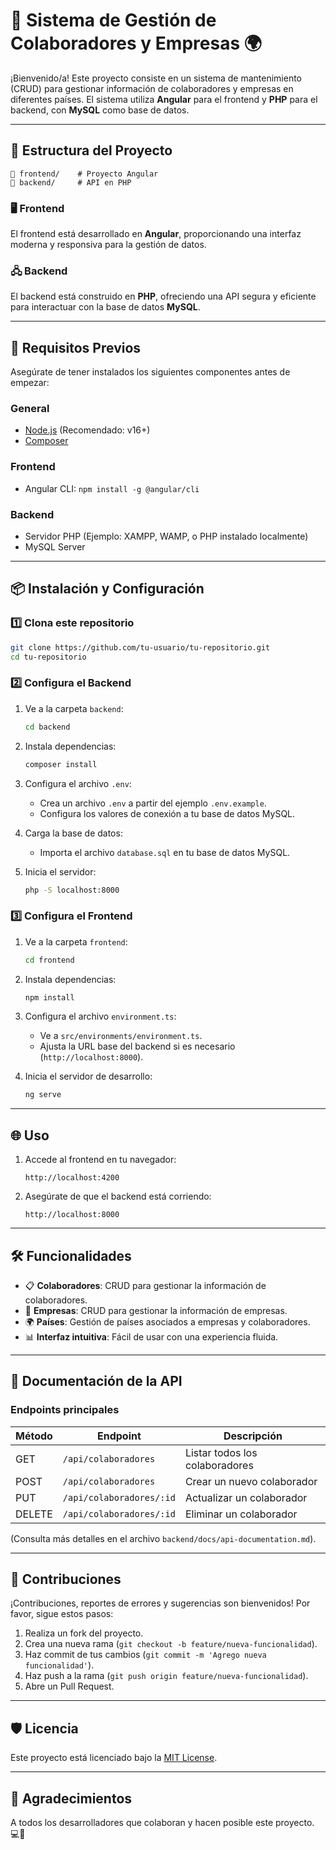 
# 🌟 Sistema de Gestión de Colaboradores y Empresas 🌍

¡Bienvenido/a! Este proyecto consiste en un sistema de mantenimiento (CRUD) para gestionar información de colaboradores y empresas en diferentes países. El sistema utiliza **Angular** para el frontend y **PHP** para el backend, con **MySQL** como base de datos.

---

## 📂 Estructura del Proyecto

```plaintext
📁 frontend/    # Proyecto Angular
📁 backend/     # API en PHP
```

### 🖥️ Frontend
El frontend está desarrollado en **Angular**, proporcionando una interfaz moderna y responsiva para la gestión de datos.

### 🖧 Backend
El backend está construido en **PHP**, ofreciendo una API segura y eficiente para interactuar con la base de datos **MySQL**.

---

## 🚀 Requisitos Previos

Asegúrate de tener instalados los siguientes componentes antes de empezar:

### General
- [Node.js](https://nodejs.org/) (Recomendado: v16+)
- [Composer](https://getcomposer.org/)

### Frontend
- Angular CLI: `npm install -g @angular/cli`

### Backend
- Servidor PHP (Ejemplo: XAMPP, WAMP, o PHP instalado localmente)
- MySQL Server

---

## 📦 Instalación y Configuración

### 1️⃣ Clona este repositorio
```bash
git clone https://github.com/tu-usuario/tu-repositorio.git
cd tu-repositorio
```

### 2️⃣ Configura el Backend
1. Ve a la carpeta `backend`:
   ```bash
   cd backend
   ```
2. Instala dependencias:
   ```bash
   composer install
   ```
3. Configura el archivo `.env`:
   - Crea un archivo `.env` a partir del ejemplo `.env.example`.
   - Configura los valores de conexión a tu base de datos MySQL.

4. Carga la base de datos:
   - Importa el archivo `database.sql` en tu base de datos MySQL.

5. Inicia el servidor:
   ```bash
   php -S localhost:8000
   ```

### 3️⃣ Configura el Frontend
1. Ve a la carpeta `frontend`:
   ```bash
   cd frontend
   ```
2. Instala dependencias:
   ```bash
   npm install
   ```
3. Configura el archivo `environment.ts`:
   - Ve a `src/environments/environment.ts`.
   - Ajusta la URL base del backend si es necesario (`http://localhost:8000`).

4. Inicia el servidor de desarrollo:
   ```bash
   ng serve
   ```

---

## 🌐 Uso

1. Accede al frontend en tu navegador:
   ```
   http://localhost:4200
   ```
2. Asegúrate de que el backend está corriendo:
   ```
   http://localhost:8000
   ```

---

## 🛠️ Funcionalidades

- 📋 **Colaboradores**: CRUD para gestionar la información de colaboradores.
- 🏢 **Empresas**: CRUD para gestionar la información de empresas.
- 🌍 **Países**: Gestión de países asociados a empresas y colaboradores.
- 📊 **Interfaz intuitiva**: Fácil de usar con una experiencia fluida.

---

## 📖 Documentación de la API

### Endpoints principales
| Método | Endpoint             | Descripción                   |
|--------|----------------------|-------------------------------|
| GET    | `/api/colaboradores` | Listar todos los colaboradores |
| POST   | `/api/colaboradores` | Crear un nuevo colaborador     |
| PUT    | `/api/colaboradores/:id` | Actualizar un colaborador    |
| DELETE | `/api/colaboradores/:id` | Eliminar un colaborador      |

(Consulta más detalles en el archivo `backend/docs/api-documentation.md`).

---

## 🤝 Contribuciones

¡Contribuciones, reportes de errores y sugerencias son bienvenidos! Por favor, sigue estos pasos:

1. Realiza un fork del proyecto.
2. Crea una nueva rama (`git checkout -b feature/nueva-funcionalidad`).
3. Haz commit de tus cambios (`git commit -m 'Agrego nueva funcionalidad'`).
4. Haz push a la rama (`git push origin feature/nueva-funcionalidad`).
5. Abre un Pull Request.

---

## 🛡️ Licencia

Este proyecto está licenciado bajo la [MIT License](LICENSE).

---

## 🙌 Agradecimientos

A todos los desarrolladores que colaboran y hacen posible este proyecto. 💻🚀
